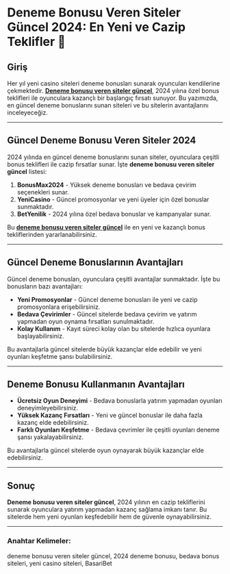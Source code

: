 # Deneme Bonusu Veren Siteler Güncel 2024: En Yeni ve Cazip Teklifler 🎉

## Giriş

Her yıl yeni casino siteleri deneme bonusları sunarak oyuncuları kendilerine çekmektedir. **[Deneme bonusu veren siteler güncel](https://casinotr.link/gWCRZ4)**, 2024 yılına özel bonus teklifleri ile oyunculara kazançlı bir başlangıç fırsatı sunuyor. Bu yazımızda, en güncel deneme bonuslarını sunan siteleri ve bu sitelerin avantajlarını inceleyeceğiz.

---

## Güncel Deneme Bonusu Veren Siteler 2024

2024 yılında en güncel deneme bonuslarını sunan siteler, oyunculara çeşitli bonus teklifleri ile cazip fırsatlar sunar. İşte **deneme bonusu veren siteler güncel** listesi:

1. **BonusMax2024** - Yüksek deneme bonusları ve bedava çevirim seçenekleri sunar.
2. **YeniCasino** - Güncel promosyonlar ve yeni üyeler için özel bonuslar sunmaktadır.
3. **BetYenilik** - 2024 yılına özel bedava bonuslar ve kampanyalar sunar.

Bu **[deneme bonusu veren siteler güncel](https://casinotr.link/gWCRZ4)** ile en yeni ve kazançlı bonus tekliflerinden yararlanabilirsiniz.

---

## Güncel Deneme Bonuslarının Avantajları

Güncel deneme bonusları, oyunculara çeşitli avantajlar sunmaktadır. İşte bu bonusların bazı avantajları:

- **Yeni Promosyonlar** - Güncel deneme bonusları ile yeni ve cazip promosyonlara erişebilirsiniz.
- **Bedava Çevirimler** - Güncel sitelerde bedava çevirim ve yatırım yapmadan oyun oynama fırsatları sunulmaktadır.
- **Kolay Kullanım** - Kayıt süreci kolay olan bu sitelerde hızlıca oyunlara başlayabilirsiniz.

Bu avantajlarla güncel sitelerde büyük kazançlar elde edebilir ve yeni oyunları keşfetme şansı bulabilirsiniz.

---

## Deneme Bonusu Kullanmanın Avantajları

- **Ücretsiz Oyun Deneyimi** - Bedava bonuslarla yatırım yapmadan oyunları deneyimleyebilirsiniz.
- **Yüksek Kazanç Fırsatları** - Yeni ve güncel bonuslar ile daha fazla kazanç elde edebilirsiniz.
- **Farklı Oyunları Keşfetme** - Bedava çevrimler ile çeşitli oyunları deneme şansı yakalayabilirsiniz.

Bu avantajlarla güncel sitelerde oyun oynayarak büyük kazançlar elde edebilirsiniz.

---

## Sonuç

**Deneme bonusu veren siteler güncel**, 2024 yılının en cazip tekliflerini sunarak oyunculara yatırım yapmadan kazanç sağlama imkanı tanır. Bu sitelerde hem yeni oyunları keşfedebilir hem de güvenle oynayabilirsiniz.

---

### Anahtar Kelimeler:
deneme bonusu veren siteler güncel, 2024 deneme bonusu, bedava bonus siteleri, yeni casino siteleri, BasariBet
